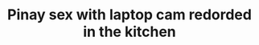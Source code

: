 ---
layout: post
title: Pinay sex with laptop cam redorded in the kitchen
duration: '05:25'
view: 841
rate: 2
video: 'https://flashservice.xvideos.com/embedframe/28729993'
category: 
 - amateur
 - beautiful
 - caught
 - pinay
 - student
tags: 
 - pinay-sex
priority: 0.9
changefreq: daily
---